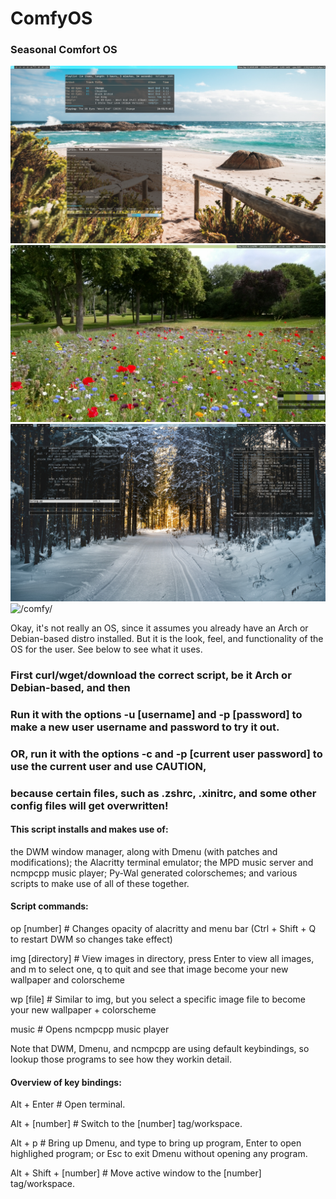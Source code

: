 # ComfyOS
### Seasonal Comfort OS

![/comfy/](/ComfyOSSummer.png)
![/comfy/](/ComfyOSSpring.png)
![/comfy/](/ComfyOSWinter.png)
![/comfy/](/ComfyOS.png)

Okay, it's not really an OS, since it assumes you already have an Arch or Debian-based distro installed.
But it is the look, feel, and functionality of the OS for the user. See below to see what it uses.

### First curl/wget/download the correct script, be it Arch or Debian-based, and then
### Run it with the options -u [username] and -p [password] to make a new user username and password to try it out.
### OR, run it with the options -c and -p [current user password] to use the current user and use CAUTION, 
### because certain files, such as .zshrc, .xinitrc, and some other config files will get overwritten!

#### This script installs and makes use of:

the DWM window manager, along with Dmenu (with patches and modifications);
the Alacritty terminal emulator;
the MPD music server and ncmpcpp music player;
Py-Wal generated colorschemes;
and various scripts to make use of all of these together.

#### Script commands:
op [number] # Changes opacity of alacritty and menu bar (Ctrl + Shift + Q to restart DWM so changes take effect)

img [directory] # View images in directory, press Enter to view all images, and m to select one, q to quit and see that image become your new wallpaper and colorscheme

wp [file] # Similar to img, but you select a specific image file to become your new wallpaper + colorscheme

music # Opens ncmpcpp music player


Note that DWM, Dmenu, and ncmpcpp are using default keybindings, so lookup those programs to see how they workin detail.

#### Overview of key bindings:

Alt + Enter # Open terminal.

Alt + [number] # Switch to the [number] tag/workspace.

Alt + p # Bring up Dmenu, and type to bring up program, Enter to open highlighed program; or Esc to exit Dmenu without opening any program.

Alt + Shift + [number] # Move active window to the [number] tag/workspace.
